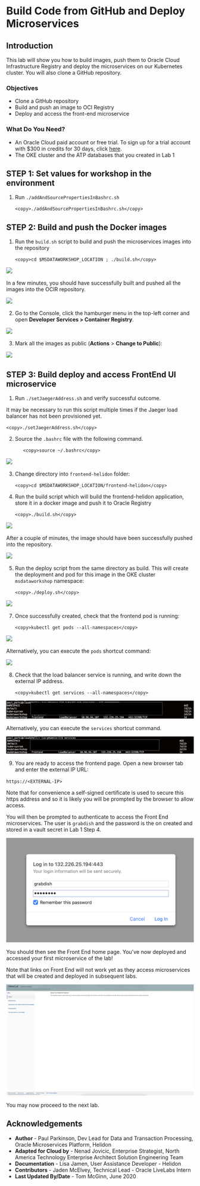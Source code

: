 # Build Code from GitHub and Deploy Microservices

## Introduction

This lab will show you how to build images, push them to Oracle Cloud
Infrastructure Registry and deploy the microservices on our Kubernetes cluster.
You will also clone a GitHub repository.

### Objectives

  -   Clone a GitHub repository
  -   Build and push an image to OCI Registry
  -   Deploy and access the front-end microservice

### What Do You Need?

* An Oracle Cloud paid account or free trial. To sign up for a trial account with $300 in credits for 30 days, click [here](http://oracle.com/cloud/free).
* The OKE cluster and the ATP databases that you created in Lab 1


## **STEP 1**: Set values for workshop in the environment

1. Run `./addAndSourcePropertiesInBashrc.sh`

    ```
    <copy>./addAndSourcePropertiesInBashrc.sh</copy>
    ```

## **STEP 2**: Build and push the Docker images

1. Run the `build.sh` script to build and push the
    microservices images into the repository

    ```
    <copy>cd $MSDATAWORKSHOP_LOCATION ; ./build.sh</copy>
    ```

  ![](images/70e6b9bab9f2e247e950e50745de802d.png " ")

  In a few minutes, you should have successfully built and pushed all the images into the OCIR repository.

  ![](images/bdd2f05cfc0d1aac84b09dbe5b48993a.png " ")

2.  Go to the Console, click the hamburger menu in the top-left corner and open
    **Developer Services > Container Registry**.

  ![](images/efcd98db89441f5a40389c99e5afd4b5.png " ")

3. Mark all the images as public (**Actions** > **Change to Public**):

  ![](images/71310f61e92f7c1167f2016bb17d67b0.png " ")

## **STEP 3**: Build deploy and access FrontEnd UI microservice

1. Run `./setJaegerAddress.sh` and verify successful outcome.

 It may be necessary to run this script multiple times if the Jaeger load balancer has not been provisioned yet.

   ```
   <copy>./setJaegerAddress.sh</copy>
   ```

2. Source the `.bashrc` file with the following command.

   ```
      <copy>source ~/.bashrc</copy>
   ```

  ![](images/185c88da326994bb858a01f37d7fb3e0.png " ")

3.  Change directory into `frontend-helidon` folder:

    ```
    <copy>cd $MSDATAWORKSHOP_LOCATION/frontend-helidon</copy>
    ```


4.  Run the build script which will build the frontend-helidon application, store it in a docker image and push it to Oracle Registry

    ```
    <copy>./build.sh</copy>
    ```

  ![](images/807b7c494dab6ccb6864c60344ca7e0e.png " ")

  After a couple of minutes, the image should have been successfully pushed into the repository.

  ![](images/cb413dce71ae945decf19e468a94a89e.png " ")


5.  Run the deploy script from the same directory
    as build. This will create the deployment and pod for this image in the OKE
    cluster `msdataworkshop` namespace:

    ```
    <copy>./deploy.sh</copy>
    ```

   ![](images/5b817258e6f0f7b55d4ab3f6327a1779.png " ")

7.  Once successfully created, check that the frontend pod is running:

    ```
    <copy>kubectl get pods --all-namespaces</copy>
    ```

  ![](images/bf1ec14ebd4cb789fca7f77bb2d4b2d3.png " ")

  Alternatively, you can execute the `pods` shortcut command:

  ![](images/d575874fe6102633c10202c74bf898bc.png " ")

8. Check that the load balancer service is running, and write down the external IP
    address.

    ```
    <copy>kubectl get services --all-namespaces</copy>
    ```

  ![](images/frontendservicekubectloutput.png " ")

  Alternatively, you can execute the `services` shortcut command.

  ![](images/72c888319c294bed63ad9db029b68c5e.png " ")

9. You are ready to access the frontend page. Open a new browser tab and enter the external IP URL:

  `https://<EXTERNAL-IP>`

  Note that for convenience a self-signed certificate is used to secure this https address and so it is likely you will be prompted by the browser to allow access.
  
  You will then be prompted to authenticate to access the Front End microservices.  The user is `grabdish` and the password is the on created and stored in a vault secret in Lab 1 Step 4.
  
  ![](images/frontendauthlogin.png " ")
  
  You should then see the Front End home page. You've now deployed and accessed your first microservice of the lab!
  
  Note that links on Front End will not work yet as they access microservices that will be created and deployed in subsequent labs.

  ![](images/frontendhome.png " ")

You may now proceed to the next lab.

## Acknowledgements
* **Author** - Paul Parkinson, Dev Lead for Data and Transaction Processing, Oracle Microservices Platform, Helidon
* **Adapted for Cloud by** - Nenad Jovicic, Enterprise Strategist, North America Technology Enterprise Architect Solution Engineering Team
* **Documentation** - Lisa Jamen, User Assistance Developer - Helidon
* **Contributors** - Jaden McElvey, Technical Lead - Oracle LiveLabs Intern
* **Last Updated By/Date** - Tom McGinn, June 2020

